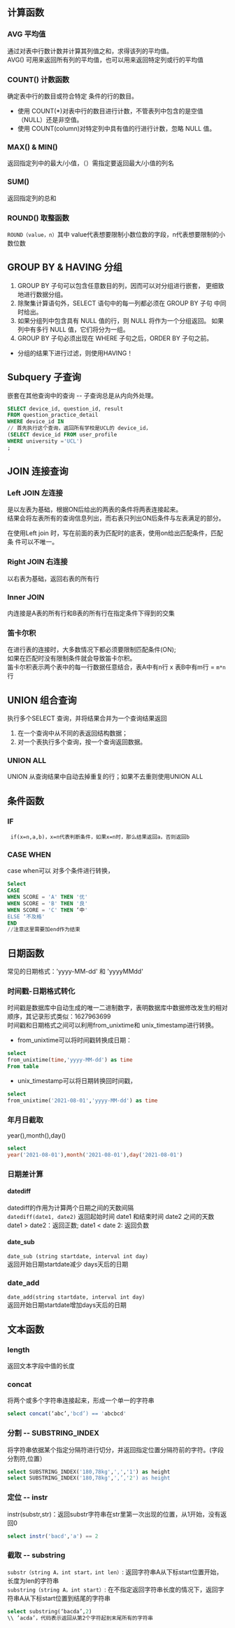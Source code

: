 ## 计算函数

### AVG 平均值
通过对表中行数计数并计算其列值之和，求得该列的平均值。   
 AVG() 可用来返回所有列的平均值，也可以用来返回特定列或行的平均值    
 
### COUNT() 计数函数
确定表中行的数目或符合特定 条件的行的数目。   

* 使用 COUNT(*)对表中行的数目进行计数，不管表列中包含的是空值（NULL）还是非空值。 
* 使用 COUNT(column)对特定列中具有值的行进行计数，忽略 NULL 值。

### MAX() & MIN()
返回指定列中的最大/小值，（）需指定要返回最大/小值的列名   

### SUM()
返回指定列的总和

### ROUND() 取整函数 
```ROUND（value，n）```其中 value代表想要限制小数位数的字段，n代表想要限制的小数位数


## GROUP BY & HAVING 分组
1. GROUP BY 子句可以包含任意数目的列，因而可以对分组进行嵌套， 更细致地进行数据分组。
2. 除聚集计算语句外，SELECT 语句中的每一列都必须在 GROUP BY 子句 中同时给出。
3. 如果分组列中包含具有 NULL 值的行，则 NULL 将作为一个分组返回。 如果列中有多行 NULL 值，它们将分为一组。
4. GROUP BY 子句必须出现在 WHERE 子句之后，ORDER BY 子句之前。

* 分组的结果下进行过滤，则使用HAVING！

## Subquery 子查询
嵌套在其他查询中的查询 -- 子查询总是从内向外处理。
```SQL 
SELECT device_id, question_id, result
FROM question_practice_detail
WHERE device_id IN 
// 首先执行这个查询，返回所有学校是UCL的 device_id，
(SELECT device_id FROM user_profile
WHERE university ='UCL')
;
```

## JOIN 连接查询

### Left JOIN 左连接
是以左表为基础，根据ON后给出的两表的条件将两表连接起来。  
结果会将左表所有的查询信息列出，而右表只列出ON后条件与左表满足的部分。

在使用Left join 时，写在前面的表为匹配时的底表，使用on给出匹配条件，匹配条 件可以不唯一。

### Right JOIN 右连接
以右表为基础，返回右表的所有行

### Inner JOIN 
内连接是A表的所有行和B表的所有行在指定条件下得到的交集

### 笛卡尔积
在进行表的连接时，大多数情况下都必须要限制匹配条件(ON);    
如果在匹配时没有限制条件就会导致笛卡尔积。    
笛卡尔积表示两个表中的每一行数据任意结合，表A中有n行 x 表B中有m行 = `m*n` 行

## UNION 组合查询
执行多个SELECT 查询，并将结果合并为一个查询结果返回
1. 在一个查询中从不同的表返回结构数据；
2. 对一个表执行多个查询，按一个查询返回数据。

### UNION ALL
UNION 从查询结果中自动去掉重复的行；如果不去重则使用UNION ALL

## 条件函数
### IF 
``` if(x=n,a,b)，x=n代表判断条件，如果x=n时，那么结果返回a，否则返回b```

### CASE WHEN 
case when可以 对多个条件进行转换，
```sql 
Select
CASE
WHEN SCORE = 'A' THEN '优'
WHEN SCORE = 'B' THEN '良'
WHEN SCORE = 'C' THEN ‘中'
ELSE ‘不及格'
END 
//注意这里需要加end作为结束
```

## 日期函数
常见的日期格式：'yyyy-MM-dd' 和 'yyyyMMdd'

### 时间戳-日期格式转化
时间戳是数据库中自动生成的唯一二进制数字，表明数据库中数据修改发生的相对顺序，其记录形式类似：1627963699     
时间戳和日期格式之间可以利用from_unixtime和 unix_timestamp进行转换。    
* from_unixtime可以将时间戳转换成日期：
```sql
select
from_unixtime(time,'yyyy-MM-dd') as time
From table
```
* unix_timestamp可以将日期转换回时间戳，
```sql
select
from_unixtime('2021-08-01','yyyy-MM-dd') as time
```

### 年月日截取
year(),month(),day()
```sql
select
year('2021-08-01'),month('2021-08-01'),day('2021-08-01')
```

### 日期差计算

#### datediff
datediff的作用为计算两个日期之间的天数间隔    
```datediff(date1, date2)``` 返回起始时间 date1 和结束时间 date2 之间的天数     
date1 > date2：返回正数; date1 < date 2: 返回负数 

#### date_sub
```date_sub (string startdate, interval int day)```   
返回开始日期startdate减少 days天后的日期

### date_add
```date_add(string startdate, interval int day) ```   
返回开始日期startdate增加days天后的日期


## 文本函数

### length 
返回文本字段中值的长度

### concat 
将两个或多个字符串连接起来，形成一个单一的字符串
```sql
select concat(‘abc’,'bcd’) == 'abcbcd'
```

### 分割 -- SUBSTRING_INDEX
将字符串依据某个指定分隔符进行切分，并返回指定位置分隔符前的字符。(字段分割符,位置）   
```sql 
select SUBSTRING_INDEX('180,78kg',',','1') as height
select SUBSTRING_INDEX('180,78kg',',’,'2') as height
```

### 定位 -- instr
instr(substr,str)：返回substr字符串在str里第一次出现的位置，从1开始，没有返回0  
```sql 
select instr('bacd','a') == 2 
```

### 截取 -- substring
```substr（string A，int start，int len）```: 返回字符串A从下标start位置开始，长度为len的字符串    
```substring（string A，int start）```: 在不指定返回字符串长度的情况下，返回字符串A从下标start位置到结尾的字符串
```SQL
select substring(‘bacda’,2)
\\ ’acda’，代码表示返回从第2个字符起到末尾所有的字符串
```








